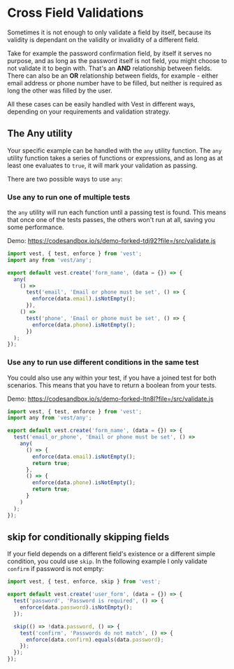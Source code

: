 # Cross Field Validations

Sometimes it is not enough to only validate a field by itself, because its validity is dependant on the validity or invalidity of a different field.

Take for example the password confirmation field, by itself it serves no purpose, and as long as the password itself is not field, you might choose to not validate it to begin with. That's an **AND** relationship between fields. There can also be an **OR** relationship between fields, for example - either email address or phone number have to be filled, but neither is required as long the other was filled by the user.

All these cases can be easily handled with Vest in different ways, depending on your requirements and validation strategy.

## The Any utility

Your specific example can be handled with the `any` utility function. The `any` utility function takes a series of functions or expressions, and as long as at least one evaluates to `true`, it will mark your validation as passing.

There are two possible ways to use `any`:

### Use any to run one of multiple tests

the `any` utility will run each function until a passing test is found. This means that once one of the tests passes, the others won't run at all, saving you some performance.

Demo: https://codesandbox.io/s/demo-forked-tdj92?file=/src/validate.js

```js
import vest, { test, enforce } from 'vest';
import any from 'vest/any';

export default vest.create('form_name', (data = {}) => {
  any(
    () =>
      test('email', 'Email or phone must be set', () => {
        enforce(data.email).isNotEmpty();
      }),
    () =>
      test('phone', 'Email or phone must be set', () => {
        enforce(data.phone).isNotEmpty();
      })
  );
});
```

### Use any to run use different conditions in the same test

You could also use any within your test, if you have a joined test for both scenarios. This means that you have to return a boolean from your tests.

Demo: https://codesandbox.io/s/demo-forked-ltn8l?file=/src/validate.js

```js
import vest, { test, enforce } from 'vest';
import any from 'vest/any';

export default vest.create('form_name', (data = {}) => {
  test('email_or_phone', 'Email or phone must be set', () =>
    any(
      () => {
        enforce(data.email).isNotEmpty();
        return true;
      },
      () => {
        enforce(data.phone).isNotEmpty();
        return true;
      }
    )
  );
});
```

## skip for conditionally skipping fields

If your field depends on a different field's existence or a different simple condition, you could use `skip`.
In the following example I only validate `confirm` if password is not empty:

```js
import vest, { test, enforce, skip } from 'vest';

export default vest.create('user_form', (data = {}) => {
  test('password', 'Password is required', () => {
    enforce(data.password).isNotEmpty();
  });

  skip(() => !data.password, () => {
    test('confirm', 'Passwords do not match', () => {
      enforce(data.confirm).equals(data.password);
    });
  });
});
```
